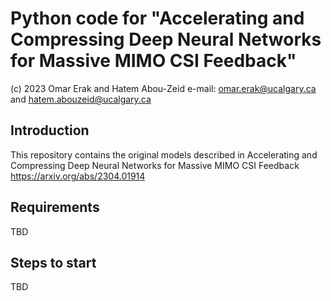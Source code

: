 # Python code for "Accelerating and Compressing Deep Neural Networks for Massive MIMO CSI Feedback"
(c) 2023 Omar Erak and Hatem Abou-Zeid e-mail: omar.erak@ucalgary.ca and hatem.abouzeid@ucalgary.ca

## Introduction
This repository contains the original models described in 
Accelerating and Compressing Deep Neural Networks for Massive MIMO CSI Feedback https://arxiv.org/abs/2304.01914

## Requirements
TBD

## Steps to start
TBD
